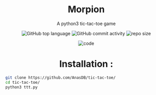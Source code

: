 <div align="center">

# Morpion
A python3 tic-tac-toe game 
<br/>

![GitHub top language](https://img.shields.io/github/languages/top/AnasDB/tic-tac-toe?style=for-the-badge)
![GitHub commit activity](https://img.shields.io/github/commit-activity/m/AnasDB/tic-tac-toe?style=for-the-badge)
![repo size](https://img.shields.io/github/repo-size/AnasDB/tic-tac-toe?style=for-the-badge)

![code](https://user-images.githubusercontent.com/125673909/219948428-8adc1b2c-6db1-440b-9721-3ba6a944215d.png)



# Installation :
</div>

```bash
git clone https://github.com/AnasDB/tic-tac-toe/
cd tic-tac-toe/
python3 ttt.py
```
